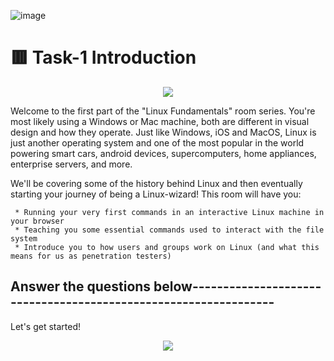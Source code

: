 ![image](https://user-images.githubusercontent.com/94435318/161430119-3b4a5d00-0d32-4fbf-8b6b-4979c8dfea2c.png)

# 🟥 Task-1 Introduction

<p align="center">
  <img src="https://user-images.githubusercontent.com/94435318/161430211-e8ee1d52-4c2f-4eec-9a1c-34602d7be087.png">
</p> 

Welcome to the first part of the "Linux Fundamentals" room series. You're most likely using a Windows or Mac machine, both are different in visual design and how they operate. Just like Windows, iOS and MacOS, Linux is just another operating system and one of the most popular in the world powering smart cars, android devices, supercomputers, home appliances, enterprise servers, and more.

We'll be covering some of the history behind Linux and then eventually starting your journey of being a Linux-wizard! This room will have you:

     * Running your very first commands in an interactive Linux machine in your browser
     * Teaching you some essential commands used to interact with the file system
     * Introduce you to how users and groups work on Linux (and what this means for us as penetration testers)

Answer the questions below----------------------------------------------------------------
--

Let's get started!

<p align="center">
  <img src="https://user-images.githubusercontent.com/94435318/161430310-f1d2cad5-b66e-4353-b4f8-97f25a33f5be.png">
</p>
